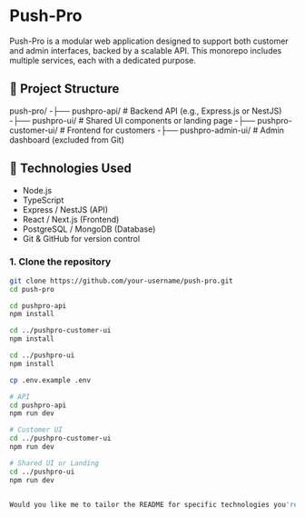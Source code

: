 # Push-Pro


Push-Pro is a modular web application designed to support both customer and admin interfaces, backed by a scalable API. This monorepo includes multiple services, each with a dedicated purpose.

## 📁 Project Structure
push-pro/
-├── pushpro-api/ # Backend API (e.g., Express.js or NestJS)
-├── pushpro-ui/ # Shared UI components or landing page
-├── pushpro-customer-ui/ # Frontend for customers
-├── pushpro-admin-ui/ # Admin dashboard (excluded from Git)

## 🧰 Technologies Used

- Node.js
- TypeScript
- Express / NestJS (API)
- React / Next.js (Frontend)
- PostgreSQL / MongoDB (Database)
- Git & GitHub for version control

### 1. Clone the repository
```bash
git clone https://github.com/your-username/push-pro.git
cd push-pro

cd pushpro-api
npm install

cd ../pushpro-customer-ui
npm install

cd ../pushpro-ui
npm install

cp .env.example .env

# API
cd pushpro-api
npm run dev

# Customer UI
cd ../pushpro-customer-ui
npm run dev

# Shared UI or Landing
cd ../pushpro-ui
npm run dev


Would you like me to tailor the README for specific technologies you're using (e.g., NestJS, Next.js, MongoDB, etc.)?

